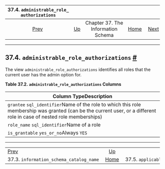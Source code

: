 

|                            37.4. `administrable_role_​authorizations`                            |                                                                    |                                    |                                                       |                                                                    |
| :----------------------------------------------------------------------------------------------: | :----------------------------------------------------------------- | :--------------------------------: | ----------------------------------------------------: | -----------------------------------------------------------------: |
| [Prev](infoschema-information-schema-catalog-name.html "37.3. information_schema_catalog_name")  | [Up](information-schema.html "Chapter 37. The Information Schema") | Chapter 37. The Information Schema | [Home](index.html "PostgreSQL 17devel Documentation") |  [Next](infoschema-applicable-roles.html "37.5. applicable_roles") |

***

## 37.4. `administrable_role_​authorizations` [#](#INFOSCHEMA-ADMINISTRABLE-ROLE-AUTHORIZATIONS)

The view `administrable_role_authorizations` identifies all roles that the current user has the admin option for.

**Table 37.2. `administrable_role_authorizations` Columns**

| Column TypeDescription                                                                                                                                                 |
| ---------------------------------------------------------------------------------------------------------------------------------------------------------------------- |
| `grantee` `sql_identifier`Name of the role to which this role membership was granted (can be the current user, or a different role in case of nested role memberships) |
| `role_name` `sql_identifier`Name of a role                                                                                                                             |
| `is_grantable` `yes_or_no`Always `YES`                                                                                                                                 |

***

|                                                                                                  |                                                                    |                                                                    |
| :----------------------------------------------------------------------------------------------- | :----------------------------------------------------------------: | -----------------------------------------------------------------: |
| [Prev](infoschema-information-schema-catalog-name.html "37.3. information_schema_catalog_name")  | [Up](information-schema.html "Chapter 37. The Information Schema") |  [Next](infoschema-applicable-roles.html "37.5. applicable_roles") |
| 37.3. `information_schema_catalog_name`                                                          |        [Home](index.html "PostgreSQL 17devel Documentation")       |                                           37.5. `applicable_roles` |
